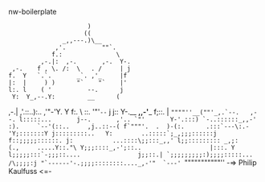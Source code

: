 
nw-boilerplate

                          )
                         ((
                   _,,---.)\__
                 ,'.          ""`.
                f.:               \
             ,-.|:  ,-.       ,-.  Y-.
     ,-.    f , \. /:  \   . /     | j
    f.  Y   `.`.       _`. ,'_     |f
    |:  |     ) )      "`    "`    |'
    l:. l    ( '          --.      j
     Y:  Y_,--.Y:         __      (
  ,-.|  ,'.::..):..    ,'"-'Y.     Y
 f:.           \ ::.  '"'`--`      j
 j::            Y-.__        __,,-'___
f;\::.          |    ``""""''__(""'_,.`--.   ,--.
l:::::...       j--.       ,'.. `"'       Y-'.:::)
 `-..::::::_,,-'   :).     `--'(::..     ,j..::--(
     f`"""'.  .  )-(:.      .:::`---\:.-'Y;:::::::Y
     j:::::::::..   Y:        ..:::::`;_,;;;::::::j
    f::;;;;;::::::. j:           ...::::\;;:::_,,'
    l;;::::::::: _,;:       (.,     .....Y::."\
     Y;;;::::_,-';::..                   |:::. Y
     l;;;;;:::`-;;;::....                j;;::.|
      `;;;;;;;;;:);;;;:::::...          /\;;;;:j
        "`------'-.;;;;::::::::...._,-'"  `---'
                    ``"""""""""""''
                -=> Philip Kaulfuss <=-
